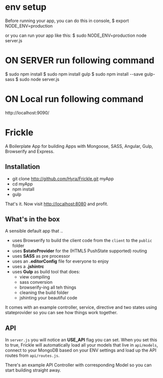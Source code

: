 # env setup 

Before running your app, you can do this in console, 
$ export NODE_ENV=production 


or you can run your app like this: 
$ sudo NODE_ENV=production node server.js





# ON SERVER run following command
$ sudo npm install
$ sudo npm install gulp
$ sudo npm install --save gulp-sass
$ sudo node server.js


# ON Local run following command





http://localhost:9090/


# Frickle

A Boilerplate App for building Apps with Mongoose, SASS, Angular, Gulp, Browserify and Express.

## Installation

- git clone http://github.com/Hyra/Frickle.git myApp
- cd myApp
- npm install
- gulp

That's it. Now visit [http://localhost:8080](http://localhost:8080) and profit.

## What's in the box

A sensible default app that ..

  - uses Browserify to build the client code from the `client` to the `public` folder
  - uses **$stateProvider** for the (HTML5 PushState supported) routing
  - uses **SASS** as pre processor
  - uses an **.editorConfig** file for everyone to enjoy
  - uses a **.jshintrc**
  - uses **Gulp** as build tool that does:
  	- view compiling
  	- sass conversion
  	- browserify-ing all teh things
  	- cleaning the build folder
  	- jshinting your beautiful code

It comes with an example controller, service, directive and two states using stateprovider so you can see how things work together.

## API

In `server.js` you will notice an **USE_API** flag you can set. When you set this to true, Frickle will automatically load all your models that live in `api/models`, connect to your MongoDB based on your ENV settings and load up the API routes from `api/routes.js`.

There's an example API Controller with corresponding Model so you can start building straight away.
